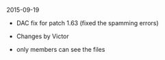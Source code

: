 2015-09-19

* DAC fix for patch 1.63
 (fixed the spamming errors)
 
* Changes by Victor 
* only members can see the files